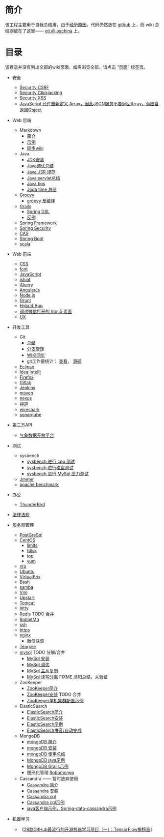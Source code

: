 # 简介
该工程主要用于自我总结用，由于[经历原因](introduction)，代码仍然放在 [github](https://github.com/btpka3/btpka3.github.com) 上，而 wiki 总结则放在了这里—— [git @ oschina](http://git.oschina.net/btpka3/btpka3/wikis/home) 上。

# 目录

该目录并没有列出全部的wiki页面，如需浏览全部，请点击 “[页面](pages)” 标签页。   

* 安全
    * [Security CSRF](security-csrf)
    * [Security Clickjacking](security-clickjacking)
    * [Security XSS](security-xss)
    * [JavaScript 允许重新定义 Array，因此JSON服务不要返回Array，而应当返回Object](http://haacked.com/archive/2008/11/20/anatomy-of-a-subtle-json-vulnerability.aspx/)
    

* Web 后端
    * Markdown
        * [简介](md-intro)
        * [示例](md-demo)
        * [同步wiki](md-sync)
    * Java
        * [JDK安装](java-jdk-install)
        * [Java调优总结](java-tuning)
        * [Java JSR 规范](java-jsr)
        * [Java servlet总结](java-servlet)
        * [Java tips](java-tips)
        * [Joda time 总结](joda-time)
    * [Groovy](groovy)
        * [groovy 反编译](groovy-decompile)
    * [Grails](grails)
        * [Spring DSL](grails-spring-dsl)
        * [反例](grails-counter-example)
    * [Spring Framework](spring-framework)
    * [Spring Security](spring-security)
    * [CAS](cas-intro)
    * [Spring Boot](spring-boot)
    * [scala](scala)
* Web 前端
    * [CSS](css)
    * [font](font)
    * [JavaScript](js)
    * [jshint](jshint)
    * [jQuery](http://jquery.com/)
    * [AngularJs](angularjs )
    * [Node.js](nodejs)
    * [Grunt](grunt)
    * [Hybrid App](hybird-app)
    * [调试微信打开的 html5 页面](weixin-h5-debug)
    * [UX](ux)

* 开发工具
    * Git
        * [总结](git)
        * [分支管理](git-branch)
        * [WIKI同步](git-sync)
        * git工作量统计： [查看](http://btpka3.github.io/js/node/git-stat/stat/)， [源码](https://github.com/btpka3/btpka3.github.com/blob/master/js/node/git-stat/)
    * [Eclipse](eclipse)
    * [Idea Intellij](idea-intellij)
    * [Firefox](firefox)
    * [Gitlab](gitlab)
    * [Jenkins](jenkins)
    * [maven](maven)
    * [nexus](nexus)
    * [禅道](zentao)
    * [wireshark](wireshark)
    * [sonarqube](sonarqube)

* 第三方API
    * [气象数据开放平台](weather)

* 测试
    * sysbench
        * [sysbench 进行 cpu 测试](sysbench-cpu)
        * [sysbench 进行磁盘测试](sysbench-fileio)
        * [sysbench 进行 MySql 压力测试](sysbench-mysql)
    * [Jmeter](jmeter)
    * [apache benchmark](ab) 

* 办公
    * [ThunderBird](thunderbird)
* [法律法规](law)

* 服务器管理
    * [PostGreSql](centos-postgresql)
    * [CentOS](centos-base-setup)
        * [limits](centos-limits)
        * [fdisk](fdisk)
        * [top](top)
        * [yum](yum)
    * [ntp](ntp)
    * [Ubuntu](ubuntu)
    * [VirtualBox](virtualbox)
    * [Bash](bash)
    * [samba](samba)
    * [Vim](vim)
    * [Upstart](upstart)
    * [Tomcat](tomcat)
    * [jetty](jetty)
    * [Redis](redis)               TODO 合并
    * [RabbitMq](rabbitmq)
    * [ssh](ssh)
    * [https](https)
    * [nginx](nginx)
        * [微信联调](nginx-weixin)
    * [Tengine](tengine)
    * [mysql](MySql) TODO 分解/合并
        * [MySql 安装](mysql-install)
        * [MySql 调优](mysql-tuning)
        * [MySql 主从复制](mysql-replication)
        * [MySql 读写分离](mysql-rw-splitting) FIXME 旭阳总结，未验证
    * ZooKeeper
        * [ZooKeeper简介](zk-intro)
        * [ZooKeeper安装](zk-install)   TODO 合并
        * [ZooKeeper单机集群配置示例](zk-cluster-demo)
    * ElasticSearch
        * [ElasticSearch简介](es-intro)
        * [ElasticSearch安装](es-install)
        * [ElasticSearch示例](es-search)
        * [ElasticSearch拼音/自动完成](es-pinyin)
    * MongoDB
        * [mongoDB 简介](mongo-intro)
        * [mongoDB 安装](mongo-install)
        * [mongoDB 使用总结](mongo)
        * [MongoDB java示例](mongo-java-demo)
        * [MongoDB Grails示例](https://github.com/btpka3/btpka3.github.com/tree/master/grails/my-mongo)
        * 图形化管理 [Robomongo](robomongo)
    * Cassandra  —— 暂时放弃使用
        * [Cassandra 简介](cassandra-intro)
        * [Cassandra 安装](cassandra-install)
        * [Cassandra cql](cassandra-cql)
        * [Cassandra cql示例](cassandra-cql-demo)
        * [java客户端示例，Spring-data-cassandra示例](https://github.com/btpka3/btpka3.github.com/tree/master/java/first-cassandra)
* 机器学习
    * 《[28款GitHub最流行的开源机器学习项目（一）：TensorFlow排榜首](https://yq.aliyun.com/articles/30794?&utm_campaign=sys&utm_medium=market&utm_source=edm_email&msctype=email&mscmsgid=117816050400209379&)》